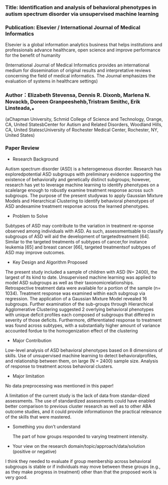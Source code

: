 
### Title: Identiﬁcation and analysis of behavioral phenotypes in autism spectrum disorder via unsupervised machine learning

### Publication: Elsevier / International Journal of Medical Informatics 

Elsevier is a global information analytics business that helps institutions and professionals advance healthcare, open science and improve performance for the benefit of humanity

(International Journal of Medical Informatics provides an international medium for dissemination of original results and interpretative reviews concerning the field of medical informatics. The Journal emphasizes the evaluation of systems in healthcare settings)

### Author：Elizabeth Stevensa, Dennis R. Dixonb, Marlena N. Novackb, Doreen Granpeeshehb,Tristram Smithc, Erik Linsteada,⁎
(aChapman University, Schmid College of Science and Technology, Orange, CA, United StatesbCenter for Autism and Related Disorders, Woodland Hills, CA, United StatescUniversity of Rochester Medical Center, Rochester, NY, United States)

  
### Paper Review
- Research Background

Autism spectrum disorder (ASD) is a heterogeneous disorder. Research has exploredpotential ASD subgroups with preliminary evidence supporting the existence of behaviorally and genetically distinct subgroups; however, research has yet to leverage machine learning to identify phenotypes on a scalelarge enough to robustly examine treatment response across such subgroups. The purpose of the present studywas to apply Gaussian Mixture Models and Hierarchical Clustering to identify behavioral phenotypes of ASD andexamine treatment response across the learned phenotypes.


- Problem to Solve

Subtypes of ASD may contribute to the variation in treatment re-sponse observed among individuals with ASD. As such, assessmentsable to classify subgroups of ASD will aid the development of targetedtreatment [64]. Similar to the targeted treatments of subtypes of cancer,for instance leukemia [65] and breast cancer [66], targeted treatmentsof subtypes of ASD may improve outcomes.

- Key Design and Algorithm Proposed

The present study included a sample of children with ASD (N= 2400), the largest of its kind to date. Unsupervised machine learning was applied to model ASD subgroups as well as their taxonomicrelationships. Retrospective treatment data were available for a portion of the sample (n= 1034). Treatment response was examined within each subgroup via regression. The application of a Gaussian Mixture Model revealed 16 subgroups. Further examination of the sub-groups through Hierarchical Agglomerative Clustering suggested 2 overlying behavioral phenotypes with unique deficit profiles each composed of subgroups that differed in severity of those deficits. Furthermore, differentiated response to treatment was found across subtypes, with a substantially higher amount of variance accounted fordue to the homogenization effect of the clustering

- Major Contribution

Low-level analysis of ASD behavioral phenotypes based on 8 dimensions of skills.
Use of unsupervised machine learning to detect behavioralprofiles,  and  relationship  between  them,  on  large (N = 2400) sample size.
Analysis of response to treatment across behavioral clusters.


  
- Major limitation

No data preprocessing was mentioned in this paper!

A limitation of the current study is the lack of data from standar-dized assessments. The use of standardized assessments could have enabled better comparison to previous cluster research as well as to other ABA outcome studies, and it could provide informationon the practical relevance of the skills that were mastered. 
  

- Something you don’t understand

  The part of how groups  responded  to  varying  treatment  intensity. 

- Your view on the research domain/topic/approach/data/solution  (positive or negative)

I think they needed to evaluate if group membership across behavioral subgroups is stable or if individuals may move between these groups (e.g., as they make progress in treatment) other than that the proposed work is very good. 
